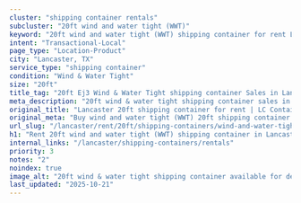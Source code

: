 ```yaml
---
cluster: "shipping container rentals"
subcluster: "20ft wind and water tight (WWT)"
keyword: "20ft wind and water tight (WWT) shipping container for rent Lancaster, TX"
intent: "Transactional-Local"
page_type: "Location-Product"
city: "Lancaster, TX"
service_type: "shipping container"
condition: "Wind & Water Tight"
size: "20ft"
title_tag: "20ft Ej3 Wind & Water Tight shipping container Sales in Lancaster | LC Container"
meta_description: "20ft wind & water tight shipping container sales in Lancaster. Fast delivery, competitive pricing. Serving shipping containers area. Quote ID: W74. Call (214) 524-4168 for your free quote today."
original_title: "Lancaster 20ft shipping container for rent | LC Container"
original_meta: "Buy wind and water tight (WWT) 20ft shipping container rent with local delivery in Lancaster, TX. LC Container — local Since 2003. Request a fast quote today."
url_slug: "/lancaster/rent/20ft/shipping-containers/wind-and-water-tight-wwt"
h1: "Rent 20ft wind and water tight (WWT) shipping container in Lancaster"
internal_links: "/lancaster/shipping-containers/rentals"
priority: 3
notes: "2"
noindex: true
image_alt: "20ft wind & water tight shipping container available for delivery in Lancaster"
last_updated: "2025-10-21"
---
```


<!-- TODO: Add unique city/inventory copy, images, and internal links here. -->
